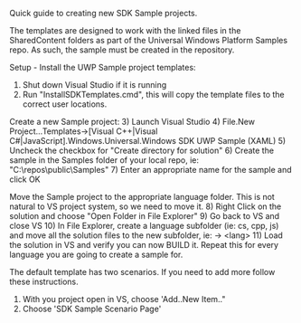 Quick guide to creating new SDK Sample projects.  

The templates are designed to work with the linked files in the SharedContent folders as part of the Universal Windows Platform Samples repo.  As such, the sample must be created in the repository.

Setup - Install the UWP Sample project templates:
1) Shut down Visual Studio if it is running
2) Run "InstallSDKTemplates.cmd", this will copy the template files to the correct user locations.

Create a new Sample project:
3) Launch Visual Studio
4) File.New Project...Templates->[Visual C++|Visual C#|JavaScript].Windows.Universal.Windows SDK UWP Sample (XAML)
5) Uncheck the checkbox for "Create directory for solution" 
6) Create the sample in the Samples folder of your local repo, ie: "C:\repos\public\Samples"
7) Enter an appropriate name for the sample and click OK

Move the Sample project to the appropriate language folder.  This is not natural to VS project system, so we need to move it.
8) Right Click on the solution and choose "Open Folder in File Explorer"
9) Go back to VS and close VS
10) In File Explorer, create a language subfolder (ie: cs, cpp, js) and move all the solution files to the new subfolder, ie:
	<SampleName> -> <SampleName>\<lang>
11) Load the solution in VS and verify you can now BUILD it.
 Repeat this for every language you are going to create a sample for.

The default template has two scenarios. If you need to add more follow these instructions.
1) With you project open in VS, choose 'Add..New Item.."
2) Choose 'SDK Sample Scenario Page'
